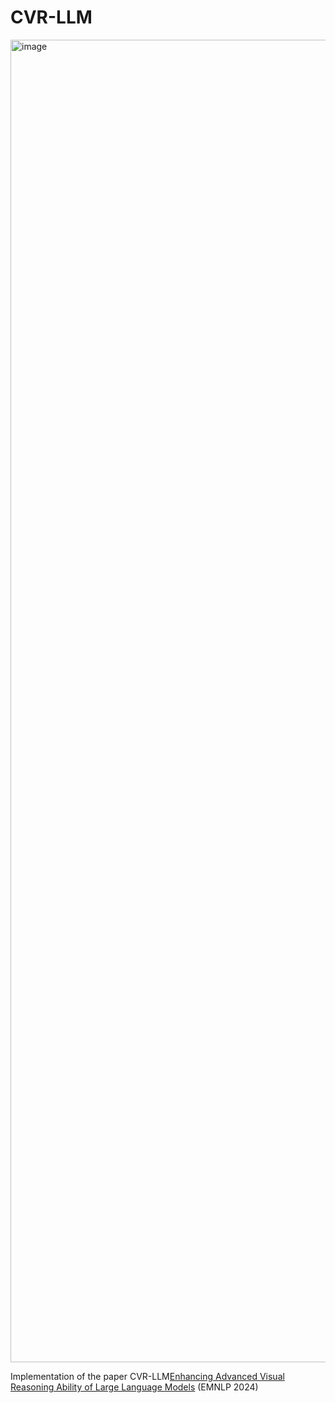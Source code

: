 # CVR-LLM
<img width="7224" height="2116" alt="image" src="https://github.com/user-attachments/assets/c1c32de1-cf71-4193-ab6c-0a8233300432" />

Implementation of the paper CVR-LLM[Enhancing Advanced Visual Reasoning Ability of Large Language Models](https://aclanthology.org/2024.emnlp-main.114/) (EMNLP 2024)
